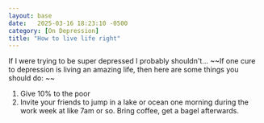 ```yaml
---
layout: base
date:   2025-03-16 18:23:10 -0500
category: [On Depression]
title: "How to live life right"
---
```

If I were trying to be super depressed I probably shouldn't... 
~~If one cure to depression is living an amazing life, then here are some things you should do: ~~

1. Give 10% to the poor
2. Invite your friends to jump in a lake or ocean one morning during the work week at like 7am or so. Bring coffee, get a bagel afterwards. 